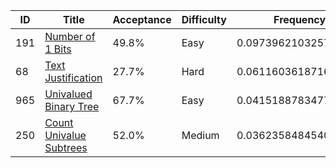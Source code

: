 |ID|Title|Acceptance|Difficulty|Frequency|
|----|-----|----|---|---|
|191|[Number of 1 Bits]( https://leetcode.com/problems/number-of-1-bits)|49.8%|Easy|0.0973962103257407|
|68|[Text Justification]( https://leetcode.com/problems/text-justification)|27.7%|Hard|0.06116036187169583|
|965|[Univalued Binary Tree]( https://leetcode.com/problems/univalued-binary-tree)|67.7%|Easy|0.04151887834779356|
|250|[Count Univalue Subtrees]( https://leetcode.com/problems/count-univalue-subtrees)|52.0%|Medium|0.036235848454044865|
